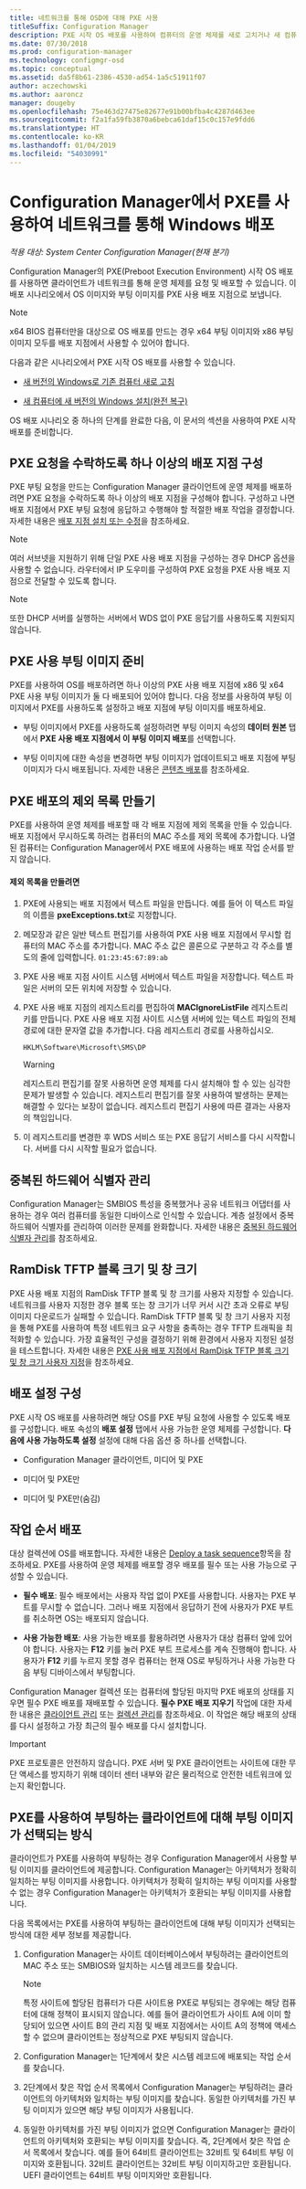 ```yaml
---
title: 네트워크를 통해 OSD에 대해 PXE 사용
titleSuffix: Configuration Manager
description: PXE 시작 OS 배포를 사용하여 컴퓨터의 운영 체제를 새로 고치거나 새 컴퓨터에 새 버전의 Windows를 설치할 수 있습니다.
ms.date: 07/30/2018
ms.prod: configuration-manager
ms.technology: configmgr-osd
ms.topic: conceptual
ms.assetid: da5f8b61-2386-4530-ad54-1a5c51911f07
author: aczechowski
ms.author: aaroncz
manager: dougeby
ms.openlocfilehash: 75e463d27475e82677e91b00bfba4c4287d463ee
ms.sourcegitcommit: f2a1fa59fb3870a6bebca61daf15c0c157e9fdd6
ms.translationtype: HT
ms.contentlocale: ko-KR
ms.lasthandoff: 01/04/2019
ms.locfileid: "54030991"
---
```

# <a name="use-pxe-to-deploy-windows-over-the-network-with-configuration-manager"></a>Configuration Manager에서 PXE를 사용하여 네트워크를 통해 Windows 배포

*적용 대상: System Center Configuration Manager(현재 분기)*

Configuration Manager의 PXE(Preboot Execution Environment) 시작 OS 배포를 사용하면 클라이언트가 네트워크를 통해 운영 체제를 요청 및 배포할 수 있습니다. 이 배포 시나리오에서 OS 이미지와 부팅 이미지를 PXE 사용 배포 지점으로 보냅니다.

> [!NOTE]  
>  x64 BIOS 컴퓨터만을 대상으로 OS 배포를 만드는 경우 x64 부팅 이미지와 x86 부팅 이미지 모두를 배포 지점에서 사용할 수 있어야 합니다.

다음과 같은 시나리오에서 PXE 시작 OS 배포를 사용할 수 있습니다.

-   [새 버전의 Windows로 기존 컴퓨터 새로 고침](/sccm/osd/deploy-use/refresh-an-existing-computer-with-a-new-version-of-windows)  

-   [새 컴퓨터에 새 버전의 Windows 설치(완전 복구)](/sccm/osd/deploy-use/install-new-windows-version-new-computer-bare-metal)  

OS 배포 시나리오 중 하나의 단계를 완료한 다음, 이 문서의 섹션을 사용하여 PXE 시작 배포를 준비합니다.



##  <a name="BKMK_Configure"></a> PXE 요청을 수락하도록 하나 이상의 배포 지점 구성

PXE 부팅 요청을 만드는 Configuration Manager 클라이언트에 운영 체제를 배포하려면 PXE 요청을 수락하도록 하나 이상의 배포 지점을 구성해야 합니다. 구성하고 나면 배포 지점에서 PXE 부팅 요청에 응답하고 수행해야 할 적절한 배포 작업을 결정합니다. 자세한 내용은 [배포 지점 설치 또는 수정](/sccm/core/servers/deploy/configure/install-and-configure-distribution-points#bkmk_config-pxe)을 참조하세요.  

> [!NOTE]  
>  여러 서브넷을 지원하기 위해 단일 PXE 사용 배포 지점을 구성하는 경우 DHCP 옵션을 사용할 수 없습니다. 라우터에서 IP 도우미를 구성하여 PXE 요청을 PXE 사용 배포 지점으로 전달할 수 있도록 합니다.

> [!NOTE]  
>  또한 DHCP 서버를 실행하는 서버에서 WDS 없이 PXE 응답기를 사용하도록 지원되지 않습니다.

## <a name="prepare-a-pxe-enabled-boot-image"></a>PXE 사용 부팅 이미지 준비

PXE를 사용하여 OS를 배포하려면 하나 이상의 PXE 사용 배포 지점에 x86 및 x64 PXE 사용 부팅 이미지가 둘 다 배포되어 있어야 합니다. 다음 정보를 사용하여 부팅 이미지에서 PXE를 사용하도록 설정하고 배포 지점에 부팅 이미지를 배포하세요.

-   부팅 이미지에서 PXE를 사용하도록 설정하려면 부팅 이미지 속성의 **데이터 원본** 탭에서 **PXE 사용 배포 지점에서 이 부팅 이미지 배포**를 선택합니다.

-   부팅 이미지에 대한 속성을 변경하면 부팅 이미지가 업데이트되고 배포 지점에 부팅 이미지가 다시 배포됩니다. 자세한 내용은 [콘텐츠 배포](/sccm/core/servers/deploy/configure/deploy-and-manage-content#bkmk_distribute)를 참조하세요.



##  <a name="BKMK_PXEExclusionList"></a> PXE 배포의 제외 목록 만들기

PXE를 사용하여 운영 체제를 배포할 때 각 배포 지점에 제외 목록을 만들 수 있습니다. 배포 지점에서 무시하도록 하려는 컴퓨터의 MAC 주소를 제외 목록에 추가합니다. 나열된 컴퓨터는 Configuration Manager에서 PXE 배포에 사용하는 배포 작업 순서를 받지 않습니다.

#### <a name="to-create-the-exclusion-list"></a>제외 목록을 만들려면

1.  PXE에 사용되는 배포 지점에서 텍스트 파일을 만듭니다. 예를 들어 이 텍스트 파일의 이름을 **pxeExceptions.txt**로 지정합니다.  

2.  메모장과 같은 일반 텍스트 편집기를 사용하여 PXE 사용 배포 지점에서 무시할 컴퓨터의 MAC 주소를 추가합니다. MAC 주소 값은 콜론으로 구분하고 각 주소를 별도의 줄에 입력합니다. `01:23:45:67:89:ab`  

3.  PXE 사용 배포 지점 사이트 시스템 서버에서 텍스트 파일을 저장합니다. 텍스트 파일은 서버의 모든 위치에 저장할 수 있습니다.  

4.  PXE 사용 배포 지점의 레지스트리를 편집하여 **MACIgnoreListFile** 레지스트리 키를 만듭니다. PXE 사용 배포 지점 사이트 시스템 서버에 있는 텍스트 파일의 전체 경로에 대한 문자열 값을 추가합니다. 다음 레지스트리 경로를 사용하십시오.  

     `HKLM\Software\Microsoft\SMS\DP`  

    > [!WARNING]  
    >  레지스트리 편집기를 잘못 사용하면 운영 체제를 다시 설치해야 할 수 있는 심각한 문제가 발생할 수 있습니다. 레지스트리 편집기를 잘못 사용하여 발생하는 문제는 해결할 수 있다는 보장이 없습니다. 레지스트리 편집기 사용에 따른 결과는 사용자의 책임입니다.  

5. 이 레지스트리를 변경한 후 WDS 서비스 또는 PXE 응답기 서비스를 다시 시작합니다. 서버를 다시 시작할 필요가 없습니다.<!--512129-->  



## <a name="manage-duplicate-hardware-identifiers"></a>중복된 하드웨어 식별자 관리

Configuration Manager는 SMBIOS 특성을 중복했거나 공유 네트워크 어댑터를 사용하는 경우 여러 컴퓨터를 동일한 디바이스로 인식할 수 있습니다. 계층 설정에서 중복 하드웨어 식별자를 관리하여 이러한 문제를 완화합니다. 자세한 내용은 [중복된 하드웨어 식별자 관리](/sccm/core/clients/manage/manage-clients#manage-duplicate-hardware-identifiers)를 참조하세요.



##  <a name="BKMK_RamDiskTFTP"></a>RamDisk TFTP 블록 크기 및 창 크기

PXE 사용 배포 지점의 RamDisk TFTP 블록 및 창 크기를 사용자 지정할 수 있습니다. 네트워크를 사용자 지정한 경우 블록 또는 창 크기가 너무 커서 시간 초과 오류로 부팅 이미지 다운로드가 실패할 수 있습니다. RamDisk TFTP 블록 및 창 크기 사용자 지정을 통해 PXE를 사용하여 특정 네트워크 요구 사항을 충족하는 경우 TFTP 트래픽을 최적화할 수 있습니다. 가장 효율적인 구성을 결정하기 위해 환경에서 사용자 지정된 설정을 테스트합니다. 자세한 내용은 [PXE 사용 배포 지점에서 RamDisk TFTP 블록 크기 및 창 크기 사용자 지정](/sccm/osd/get-started/prepare-site-system-roles-for-operating-system-deployments#BKMK_RamDiskTFTP)을 참조하세요.



## <a name="configure-deployment-settings"></a>배포 설정 구성

PXE 시작 OS 배포를 사용하려면 해당 OS를 PXE 부팅 요청에 사용할 수 있도록 배포를 구성합니다. 배포 속성의 **배포 설정** 탭에서 사용 가능한 운영 체제를 구성합니다. **다음에 사용 가능하도록 설정** 설정에 대해 다음 옵션 중 하나를 선택합니다.

-   Configuration Manager 클라이언트, 미디어 및 PXE

-   미디어 및 PXE만

-   미디어 및 PXE만(숨김)



##  <a name="BKMK_Deploy"></a> 작업 순서 배포

대상 컬렉션에 OS를 배포합니다. 자세한 내용은 [Deploy a task sequence](/sccm/osd/deploy-use/manage-task-sequences-to-automate-tasks#BKMK_DeployTS)항목을 참조하세요. PXE를 사용하여 운영 체제를 배포할 경우 배포를 필수 또는 사용 가능으로 구성할 수 있습니다.

-   **필수 배포**: 필수 배포에서는 사용자 작업 없이 PXE를 사용합니다. 사용자는 PXE 부트를 무시할 수 없습니다. 그러나 배포 지점에서 응답하기 전에 사용자가 PXE 부트를 취소하면 OS는 배포되지 않습니다.

-   **사용 가능한 배포**: 사용 가능한 배포를 활용하려면 사용자가 대상 컴퓨터 앞에 있어야 합니다. 사용자는 **F12** 키를 눌러 PXE 부트 프로세스를 계속 진행해야 합니다. 사용자가 **F12** 키를 누르지 못할 경우 컴퓨터는 현재 OS로 부팅하거나 사용 가능한 다음 부팅 디바이스에서 부팅합니다.

Configuration Manager 컬렉션 또는 컴퓨터에 할당된 마지막 PXE 배포의 상태를 지우면 필수 PXE 배포를 재배포할 수 있습니다. **필수 PXE 배포 지우기** 작업에 대한 자세한 내용은 [클라이언트 관리](/sccm/core/clients/manage/manage-clients#BKMK_ManagingClients_DevicesNode) 또는 [컬렉션 관리](/sccm/core/clients/manage/collections/manage-collections#how-to-manage-device-collections)를 참조하세요. 이 작업은 해당 배포의 상태를 다시 설정하고 가장 최근의 필수 배포를 다시 설치합니다.

> [!IMPORTANT]  
> PXE 프로토콜은 안전하지 않습니다. PXE 서버 및 PXE 클라이언트는 사이트에 대한 무단 액세스를 방지하기 위해 데이터 센터 내부와 같은 물리적으로 안전한 네트워크에 있는지 확인합니다.



##  <a name="how-is-the-boot-image-selected-for-clients-booting-with-pxe"></a>PXE를 사용하여 부팅하는 클라이언트에 대해 부팅 이미지가 선택되는 방식

클라이언트가 PXE를 사용하여 부팅하는 경우 Configuration Manager에서 사용할 부팅 이미지를 클라이언트에 제공합니다. Configuration Manager는 아키텍처가 정확히 일치하는 부팅 이미지를 사용합니다. 아키텍처가 정확히 일치하는 부팅 이미지를 사용할 수 없는 경우 Configuration Manager는 아키텍처가 호환되는 부팅 이미지를 사용합니다. 

다음 목록에서는 PXE를 사용하여 부팅하는 클라이언트에 대해 부팅 이미지가 선택되는 방식에 대한 세부 정보를 제공합니다.  

1. Configuration Manager는 사이트 데이터베이스에서 부팅하려는 클라이언트의 MAC 주소 또는 SMBIOS와 일치하는 시스템 레코드를 찾습니다.  

    > [!NOTE]  
    > 특정 사이트에 할당된 컴퓨터가 다른 사이트용 PXE로 부팅되는 경우에는 해당 컴퓨터에 대해 정책이 표시되지 않습니다. 예를 들어 클라이언트가 사이트 A에 이미 할당되어 있으면 사이트 B의 관리 지점 및 배포 지점에서는 사이트 A의 정책에 액세스할 수 없으며 클라이언트는 정상적으로 PXE 부팅되지 않습니다.  

2. Configuration Manager는 1단계에서 찾은 시스템 레코드에 배포되는 작업 순서를 찾습니다.  

3. 2단계에서 찾은 작업 순서 목록에서 Configuration Manager는 부팅하려는 클라이언트의 아키텍처와 일치하는 부팅 이미지를 찾습니다. 동일한 아키텍처를 가진 부팅 이미지가 있으면 해당 부팅 이미지가 사용됩니다.  

4. 동일한 아키텍처를 가진 부팅 이미지가 없으면 Configuration Manager는 클라이언트의 아키텍처와 호환되는 부팅 이미지를 찾습니다. 즉, 2단계에서 찾은 작업 순서 목록에서 찾습니다. 예를 들어 64비트 클라이언트는 32비트 및 64비트 부팅 이미지와 호환됩니다. 32비트 클라이언트는 32비트 부팅 이미지하고만 호환됩니다. UEFI 클라이언트는 64비트 부팅 이미지와만 호환됩니다.  
